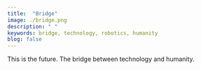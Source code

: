 ```yaml
---
title:  "Bridge"
image: ./bridge.png
description: " "
keywords: bridge, technology, robotics, humanity
blog: false
---
```

This is the future. The bridge between technology and humanity.